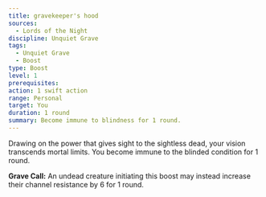 ```yaml
---
title: gravekeeper's hood
sources:
  - Lords of the Night
discipline: Unquiet Grave
tags:
  - Unquiet Grave
  - Boost
type: Boost
level: 1
prerequisites:
action: 1 swift action
range: Personal
target: You
duration: 1 round
summary: Become immune to blindness for 1 round.
---
```


Drawing on the power that gives sight to the sightless dead, your vision transcends mortal limits. You become immune to the blinded condition for 1 round.

**Grave Call:** An undead creature initiating this boost may instead increase their channel resistance by 6 for 1 round.
